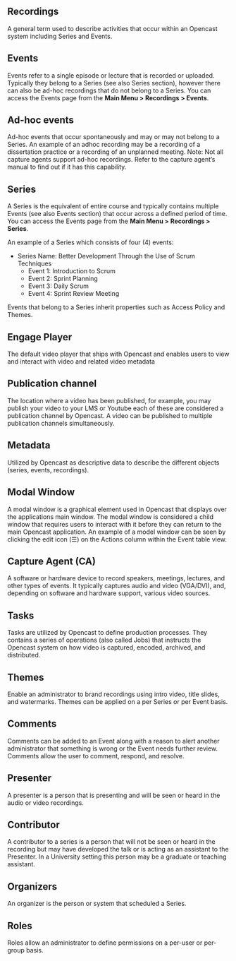## Recordings
A general term used to describe activities that occur within an Opencast system including Series and Events.

## Events
Events refer to a single episode or lecture that is recorded or uploaded. Typically they belong to a Series (see also Series section), however there can also be ad-hoc recordings that do not belong to a Series. You can access the Events page from the **Main Menu > Recordings > Events**.

## Ad-hoc events
Ad-hoc events that occur spontaneously and may or may not belong to a Series. An example of an adhoc recording may be a recording of a dissertation practice or a recording of an unplanned meeting.
Note: Not all capture agents support ad-hoc recordings. Refer to the capture agent’s manual to find out if it has this capability.

## Series
A Series is the equivalent of entire course and typically contains multiple Events (see also Events section) that occur across a defined period of time. You can access the Events page from the **Main Menu > Recordings > Series**.

An example of a Series which consists of four (4) events:

* Series Name: Better Development Through the Use of Scrum Techniques
    * Event 1: Introduction to Scrum
    * Event 2: Sprint Planning
    * Event 3: Daily Scrum
    * Event 4: Sprint Review Meeting

Events that belong to a Series inherit properties such as Access Policy and Themes.

## Engage Player
The default video player that ships with Opencast and enables users to view and interact with video and related video metadata

## Publication channel
The location where a video has been published, for example, you may publish your video to your LMS or Youtube each of these are considered a publication channel by Opencast. A video can be published to multiple publication channels simultaneously.

## Metadata
Utilized by Opencast as descriptive data to describe the different objects (series, events, recordings).

## Modal Window
A modal window is a graphical element used in Opencast that displays over the applications main window. The modal window is considered a child window that requires users to interact with it before they can return to the main Opencast application. An example of a model window can be seen by clicking the edit icon (☰) on the Actions column within the Event table view.

## Capture Agent (CA)
A software or hardware device to record speakers, meetings, lectures, and other types of events. It typically captures audio and video (VGA/DVI), and, depending on software and hardware support, various video sources.

## Tasks
Tasks are utilized by Opencast to define production processes. They contains a series of operations (also called Jobs) that instructs the Opencast system on how video is captured, encoded, archived, and distributed.  

## Themes
Enable an administrator to brand recordings using intro video, title slides, and watermarks. Themes can be applied on a per Series or per Event basis.

## Comments
Comments can be added to an Event along with a reason to alert another administrator that something is wrong or the Event needs further review. Comments allow the user to comment, respond, and resolve.

## Presenter
A presenter is a person that is presenting and will be seen or heard in the audio or video recordings.

## Contributor
A contributor to a series is a person that will not be seen or heard in the recording but may have developed the talk or is acting as an assistant to the Presenter. In a University setting this person may be a graduate or teaching assistant.

## Organizers
An organizer is the person or system that scheduled a Series.

## Roles
Roles allow an administrator to define permissions on a per-user or per-group basis.
